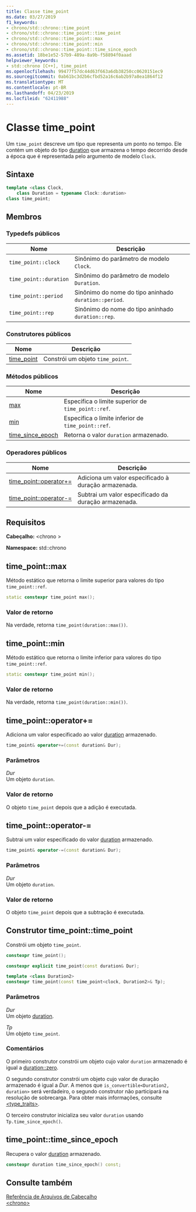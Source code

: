 ```yaml
---
title: Classe time_point
ms.date: 03/27/2019
f1_keywords:
- chrono/std::chrono::time_point
- chrono/std::chrono::time_point::time_point
- chrono/std::chrono::time_point::max
- chrono/std::chrono::time_point::min
- chrono/std::chrono::time_point::time_since_epoch
ms.assetid: 18be1e52-57b9-489a-8a9b-f58894f0aaad
helpviewer_keywords:
- std::chrono [C++], time_point
ms.openlocfilehash: 99477f57dc44d63f663a6db38250cc0620151ec9
ms.sourcegitcommit: 0ab61bc3d2b6cfbd52a16c6ab2b97a8ea1864f12
ms.translationtype: MT
ms.contentlocale: pt-BR
ms.lasthandoff: 04/23/2019
ms.locfileid: "62411988"
---
```

# <a name="timepoint-class"></a>Classe time_point

Um `time_point` descreve um tipo que representa um ponto no tempo. Ele contém um objeto do tipo [duration](../standard-library/duration-class.md) que armazena o tempo decorrido desde a época que é representada pelo argumento de modelo `Clock`.

## <a name="syntax"></a>Sintaxe

```cpp
template <class Clock,
    class Duration = typename Clock::duration>
class time_point;
```

## <a name="members"></a>Membros

### <a name="public-typedefs"></a>Typedefs públicos

|Nome|Descrição|
|----------|-----------------|
|`time_point::clock`|Sinônimo do parâmetro de modelo `Clock`.|
|`time_point::duration`|Sinônimo do parâmetro de modelo `Duration`.|
|`time_point::period`|Sinônimo do nome do tipo aninhado `duration::period`.|
|`time_point::rep`|Sinônimo do nome do tipo aninhado `duration::rep`.|

### <a name="public-constructors"></a>Construtores públicos

|Nome|Descrição|
|----------|-----------------|
|[time_point](#time_point)|Constrói um objeto `time_point`.|

### <a name="public-methods"></a>Métodos públicos

|Nome|Descrição|
|----------|-----------------|
|[max](#max)|Especifica o limite superior de `time_point::ref`.|
|[min](#min)|Especifica o limite inferior de `time_point::ref`.|
|[time_since_epoch](#time_since_epoch)|Retorna o valor `duration` armazenado.|

### <a name="public-operators"></a>Operadores públicos

|Nome|Descrição|
|----------|-----------------|
|[time_point::operator+=](#op_add_eq)|Adiciona um valor especificado à duração armazenada.|
|[time_point::operator-=](#operator-_eq)|Subtrai um valor especificado da duração armazenada.|

## <a name="requirements"></a>Requisitos

**Cabeçalho:** \<chrono >

**Namespace:** std::chrono

## <a name="max"></a>  time_point::max

Método estático que retorna o limite superior para valores do tipo `time_point::ref`.

```cpp
static constexpr time_point max();
```

### <a name="return-value"></a>Valor de retorno

Na verdade, retorna `time_point(duration::max())`.

## <a name="min"></a>  time_point::min

Método estático que retorna o limite inferior para valores do tipo `time_point::ref`.

```cpp
static constexpr time_point min();
```

### <a name="return-value"></a>Valor de retorno

Na verdade, retorna `time_point(duration::min())`.

## <a name="op_add_eq"></a>  time_point::operator+=

Adiciona um valor especificado ao valor [duration](../standard-library/duration-class.md) armazenado.

```cpp
time_point& operator+=(const duration& Dur);
```

### <a name="parameters"></a>Parâmetros

*Dur*<br/>
Um objeto `duration`.

### <a name="return-value"></a>Valor de retorno

O objeto `time_point` depois que a adição é executada.

## <a name="operator-_eq"></a>  time_point::operator-=

Subtrai um valor especificado do valor [duration](../standard-library/duration-class.md) armazenado.

```cpp
time_point& operator-=(const duration& Dur);
```

### <a name="parameters"></a>Parâmetros

*Dur*<br/>
Um objeto `duration`.

### <a name="return-value"></a>Valor de retorno

O objeto `time_point` depois que a subtração é executada.

## <a name="time_point"></a>  Construtor time_point::time_point

Constrói um objeto `time_point`.

```cpp
constexpr time_point();

constexpr explicit time_point(const duration& Dur);

template <class Duration2>
constexpr time_point(const time_point<clock, Duration2>& Tp);
```

### <a name="parameters"></a>Parâmetros

*Dur*<br/>
Um objeto [duration](../standard-library/duration-class.md).

*Tp*<br/>
Um objeto `time_point`.

### <a name="remarks"></a>Comentários

O primeiro construtor constrói um objeto cujo valor `duration` armazenado é igual a [duration::zero](../standard-library/duration-class.md#zero).

O segundo construtor constrói um objeto cujo valor de duração armazenado é igual a *Dur*. A menos que `is_convertible<Duration2, duration>` será verdadeiro, o segundo construtor não participará na resolução de sobrecarga. Para obter mais informações, consulte [<type_traits>](../standard-library/type-traits.md).

O terceiro construtor inicializa seu valor `duration` usando `Tp.time_since_epoch()`.

## <a name="time_since_epoch"></a>  time_point::time_since_epoch

Recupera o valor [duration](../standard-library/duration-class.md) armazenado.

```cpp
constexpr duration time_since_epoch() const;
```

## <a name="see-also"></a>Consulte também

[Referência de Arquivos de Cabeçalho](../standard-library/cpp-standard-library-header-files.md)<br/>
[\<chrono>](../standard-library/chrono.md)<br/>
